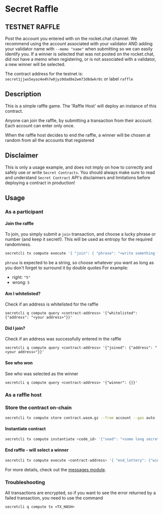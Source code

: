 # Secret Raffle

## TESTNET RAFFLE

Post the account you entered with on the rocket.chat channel. We recommend using the account associated with your validator AND adding your validator name with `--memo "name"` when submitting so we can easily identify you. If a winner is selected that was not posted on the rocket.chat, did not have a memo when registering, or is not associated with a validator, a new winner will be selected.

The contract address for the testnet is: `secret1jjwx5eyaz4e4h7w0jyz0dad8e2wm73d8dwkr8c` or label `raffle`

## Description
This is a simple raffle game. The 'Raffle Host' will deploy an instance of this contract. 

Anyone can join the raffle, by submitting a transaction from their account. Each account can enter only once.

When the raffle host decides to end the raffle, a winner will be chosen at random from all the accounts that registered

## Disclaimer
This is only a usage example, and does not imply on how to correctly and safely use or write `Secret Contracts`. You should always make sure to read and understand `Secret Contract` API's disclaimers and limitations before deploying a contract in production!

## Usage

### As a participant 

#### Join the raffle

To join, you simply submit a `join` transaction, and choose a lucky phrase or number (and keep it secret!). This will be used as entropy for the required randomness.

```bash
secretcli tx compute execute '{ "join": { "phrase": "<write something fun here>" }}' --from account --label raffle
```

`phrase` is expected to be a string, so choose whatever you want as long as you don't forget to surround it by double quotes
For example:
* right: `"5"` 
* wrong: `5`

#### Am I whitelisted?
Check if an address is whitelisted for the raffle
```
secretcli q compute query <contract-address> '{"whitelisted": {"address": "<your address>"}}'
```

#### Did I join?
Check if an address was successfully entered in the raffle
```
secretcli q compute query <contract-address> '{"joined": {"address": "<your address>"}}'
```

#### See who won
See who was selected as the winner
```
secretcli q compute query <contract-address> '{"winner": {}}'
```

### As a raffle host

### Store the contract on-chain
```bash
secretcli tx compute store contract.wasm.gz --from account --gas auto
```

#### Instantiate contract
```bash
secretcli tx compute instantiate <code_id> '{"seed": "<some long secret here>"}' --label <label> --from account
```

#### End raffle - will select a winner
```bash
secretcli tx compute execute <contract-address> '{ "end_lottery": {"winner_to_select": <1-3>} }' --from account
```

For more details, check out the [messages module](https://github.com/enigmampc/secret-raffle/blob/master/src/msg.rs).

### Troubleshooting 

All transactions are encrypted, so if you want to see the error returned by a failed transaction, you need to use the command

`secretcli q compute tx <TX_HASH>`

